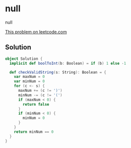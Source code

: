 # null

null

[This problem on leetcode.com](https://leetcode.com/problems/valid-parenthesis-string)

## Solution

```scala
object Solution {
  implicit def boolToInt(b: Boolean) = if (b) 1 else -1

  def checkValidString(s: String): Boolean = {
    var maxNum = 0
    var minNum = 0
    for (c <- s) {
      maxNum += (c != ')')
      minNum -= (c != '(')
      if (maxNum < 0) {
        return false
      }
      if (minNum < 0) {
        minNum = 0
      }
    }
    return minNum == 0
  }
}
```
